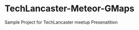 TechLancaster-Meteor-GMaps
==========================

Sample Project for TechLancaster meetup Presenatition
